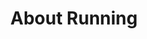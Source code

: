 ---
title: "About Running"
layout: tag
permalink: /tags/running/
taxonomy: running
author_profile: true
---
